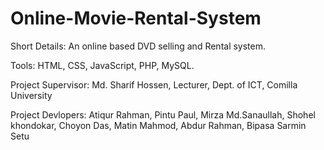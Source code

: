# Online-Movie-Rental-System

Short Details: An online based DVD selling and Rental system.

Tools: HTML, CSS, JavaScript, PHP, MySQL.

Project Supervisor: Md. Sharif Hossen, Lecturer, Dept. of ICT, Comilla University

Project Devlopers: Atiqur Rahman, Pintu Paul, Mirza Md.Sanaullah, Shohel khondokar, Choyon Das, Matin Mahmod, Abdur Rahman, Bipasa Sarmin Setu
